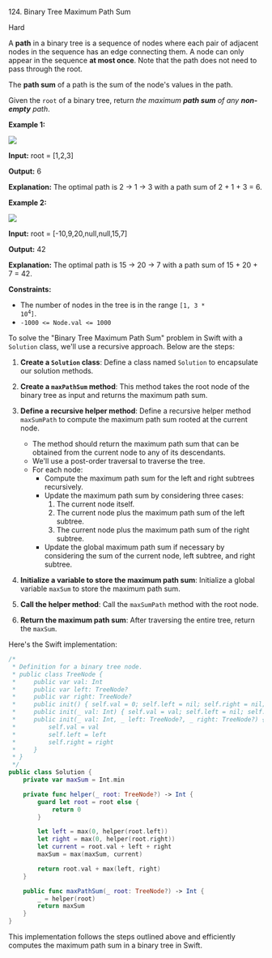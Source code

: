124\. Binary Tree Maximum Path Sum

Hard

A **path** in a binary tree is a sequence of nodes where each pair of adjacent nodes in the sequence has an edge connecting them. A node can only appear in the sequence **at most once**. Note that the path does not need to pass through the root.

The **path sum** of a path is the sum of the node's values in the path.

Given the `root` of a binary tree, return _the maximum **path sum** of any **non-empty** path_.

**Example 1:**

![](https://assets.leetcode.com/uploads/2020/10/13/exx1.jpg)

**Input:** root = [1,2,3]

**Output:** 6

**Explanation:** The optimal path is 2 -> 1 -> 3 with a path sum of 2 + 1 + 3 = 6. 

**Example 2:**

![](https://assets.leetcode.com/uploads/2020/10/13/exx2.jpg)

**Input:** root = [-10,9,20,null,null,15,7]

**Output:** 42

**Explanation:** The optimal path is 15 -> 20 -> 7 with a path sum of 15 + 20 + 7 = 42. 

**Constraints:**

*   The number of nodes in the tree is in the range <code>[1, 3 * 10<sup>4</sup>]</code>.
*   `-1000 <= Node.val <= 1000`

To solve the "Binary Tree Maximum Path Sum" problem in Swift with a `Solution` class, we'll use a recursive approach. Below are the steps:

1. **Create a `Solution` class**: Define a class named `Solution` to encapsulate our solution methods.

2. **Create a `maxPathSum` method**: This method takes the root node of the binary tree as input and returns the maximum path sum.

3. **Define a recursive helper method**: Define a recursive helper method `maxSumPath` to compute the maximum path sum rooted at the current node.
   - The method should return the maximum path sum that can be obtained from the current node to any of its descendants.
   - We'll use a post-order traversal to traverse the tree.
   - For each node:
     - Compute the maximum path sum for the left and right subtrees recursively.
     - Update the maximum path sum by considering three cases:
       1. The current node itself.
       2. The current node plus the maximum path sum of the left subtree.
       3. The current node plus the maximum path sum of the right subtree.
     - Update the global maximum path sum if necessary by considering the sum of the current node, left subtree, and right subtree.

4. **Initialize a variable to store the maximum path sum**: Initialize a global variable `maxSum` to store the maximum path sum.

5. **Call the helper method**: Call the `maxSumPath` method with the root node.

6. **Return the maximum path sum**: After traversing the entire tree, return the `maxSum`.

Here's the Swift implementation:

```swift
/*
 * Definition for a binary tree node.
 * public class TreeNode {
 *     public var val: Int
 *     public var left: TreeNode?
 *     public var right: TreeNode?
 *     public init() { self.val = 0; self.left = nil; self.right = nil; }
 *     public init(_ val: Int) { self.val = val; self.left = nil; self.right = nil; }
 *     public init(_ val: Int, _ left: TreeNode?, _ right: TreeNode?) {
 *         self.val = val
 *         self.left = left
 *         self.right = right
 *     }
 * }
 */
public class Solution {
    private var maxSum = Int.min

    private func helper(_ root: TreeNode?) -> Int {
        guard let root = root else {
            return 0
        }

        let left = max(0, helper(root.left))
        let right = max(0, helper(root.right))
        let current = root.val + left + right
        maxSum = max(maxSum, current)

        return root.val + max(left, right)
    }

    public func maxPathSum(_ root: TreeNode?) -> Int {
        _ = helper(root)
        return maxSum
    }
}
```

This implementation follows the steps outlined above and efficiently computes the maximum path sum in a binary tree in Swift.